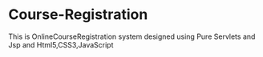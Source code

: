 # Course-Registration
This is OnlineCourseRegistration system designed using Pure Servlets and Jsp and Html5,CSS3,JavaScript
